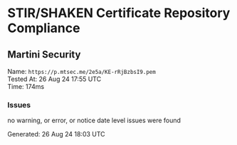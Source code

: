 # STIR/SHAKEN Certificate Repository Compliance

## Martini Security

Name: `https://p.mtsec.me/2e5a/KE-rRjBzbsI9.pem`\
Tested At: 26 Aug 24 17:55 UTC\
Time: 174ms

### Issues

no warning, or error, or notice date level issues were found

Generated: 26 Aug 24 18:03 UTC